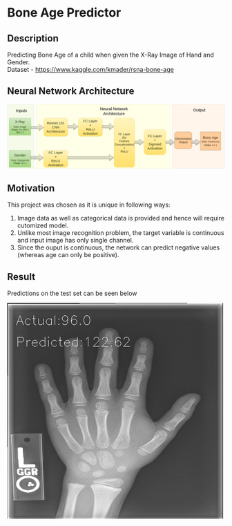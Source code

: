 # Bone Age Predictor


## Description
Predicting Bone Age of a child when given the X-Ray Image of Hand and Gender. <br>
Dataset - https://www.kaggle.com/kmader/rsna-bone-age

## Neural Network Architecture 

![alt text](images/flowchart.png)

## Motivation
This project was chosen as it is unique in following ways:
1. Image data as well as categorical data is provided and hence will require cutomized model.
2. Unlike most image recognition problem, the target variable is continuous and input image has only single channel.
3. Since the ouput is continuous, the network can predict negative values (whereas age can only be positive).

## Result
Predictions on the test set can be seen below

![alt text](images/pred_on_test.gif)

